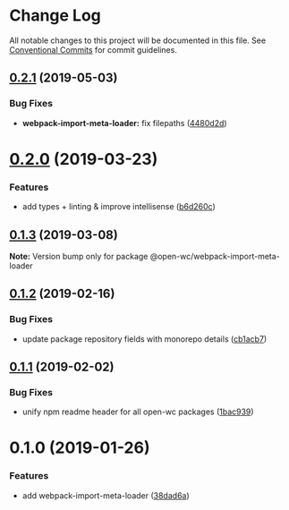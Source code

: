 # Change Log

All notable changes to this project will be documented in this file.
See [Conventional Commits](https://conventionalcommits.org) for commit guidelines.

## [0.2.1](https://github.com/open-wc/open-wc/compare/@open-wc/webpack-import-meta-loader@0.2.0...@open-wc/webpack-import-meta-loader@0.2.1) (2019-05-03)


### Bug Fixes

* **webpack-import-meta-loader:** fix filepaths ([4480d2d](https://github.com/open-wc/open-wc/commit/4480d2d))





# [0.2.0](https://github.com/open-wc/open-wc/compare/@open-wc/webpack-import-meta-loader@0.1.3...@open-wc/webpack-import-meta-loader@0.2.0) (2019-03-23)


### Features

* add types + linting & improve intellisense ([b6d260c](https://github.com/open-wc/open-wc/commit/b6d260c))





## [0.1.3](https://github.com/open-wc/open-wc/compare/@open-wc/webpack-import-meta-loader@0.1.2...@open-wc/webpack-import-meta-loader@0.1.3) (2019-03-08)

**Note:** Version bump only for package @open-wc/webpack-import-meta-loader





## [0.1.2](https://github.com/open-wc/open-wc/compare/@open-wc/webpack-import-meta-loader@0.1.1...@open-wc/webpack-import-meta-loader@0.1.2) (2019-02-16)


### Bug Fixes

* update package repository fields with monorepo details ([cb1acb7](https://github.com/open-wc/open-wc/commit/cb1acb7))





## [0.1.1](https://github.com/open-wc/open-wc/tree/master/packages/webpack-import-meta-loader/compare/@open-wc/webpack-import-meta-loader@0.1.0...@open-wc/webpack-import-meta-loader@0.1.1) (2019-02-02)


### Bug Fixes

* unify npm readme header for all open-wc packages ([1bac939](https://github.com/open-wc/open-wc/tree/master/packages/webpack-import-meta-loader/commit/1bac939))





# 0.1.0 (2019-01-26)


### Features

* add webpack-import-meta-loader ([38dad6a](https://github.com/open-wc/open-wc/tree/master/packages/webpack-import-meta-loader/commit/38dad6a))
